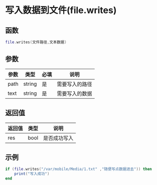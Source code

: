 # 写入数据到文件(file.writes)

## 函数

```lua
file.writes(文件路径,文本数据)
```

## 参数

| 参数   | 类型     | 必填 | 说明      |
| ---- | ------ | -- | ------- |
| path | string | 是  | 需要写入的路径 |
| text | string | 是  | 需要写入的数据 |

## 返回值

| 返回值 | 类型   | 说明     |
| --- | ---- | ------ |
| res | bool | 是否成功写入 |

## 示例

```lua
if (file.writes("/var/mobile/Media/1.txt" ,"随便写点数据进去")) then
    print("写入成功")
end
```
